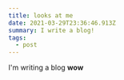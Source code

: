 ```yaml
---
title: looks at me
date: 2021-03-29T23:36:46.913Z
summary: I write a blog!
tags:
  - post
---
```

I'm writing a blog **wow**